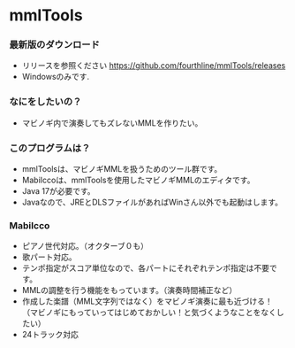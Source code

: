 mmlTools
=======

### 最新版のダウンロード

* リリースを参照ください https://github.com/fourthline/mmlTools/releases
* Windowsのみです.


### なにをしたいの？

* マビノギ内で演奏してもズレないMMLを作りたい。


### このプログラムは？

* mmlToolsは、マビノギMMLを扱うためのツール群です。
* MabiIccoは、mmlToolsを使用したマビノギMMLのエディタです。
* Java 17が必要です。
* Javaなので、JREとDLSファイルがあればWinさん以外でも起動はします。


### MabiIcco

* ピアノ世代対応。（オクターブ０も）
* 歌パート対応。
* テンポ指定がスコア単位なので、各パートにそれぞれテンポ指定は不要です。
* MMLの調整を行う機能をもっています。（演奏時間補正など）
* 作成した楽譜（MML文字列ではなく）をマビノギ演奏に最も近づける！（マビノギにもっていってはじめておかしい！と気づくようなことをなくしたい）
* 24トラック対応

